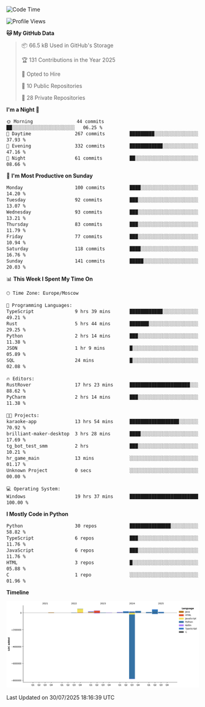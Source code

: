 <!--START_SECTION:waka-->
![Code Time](http://img.shields.io/badge/Code%20Time-771%20hrs%2024%20mins-blue)

![Profile Views](http://img.shields.io/badge/Profile%20Views-0-blue)

**🐱 My GitHub Data** 

> 📦 66.5 kB Used in GitHub's Storage 
 > 
> 🏆 131 Contributions in the Year 2025
 > 
> 💼 Opted to Hire
 > 
> 📜 10 Public Repositories 
 > 
> 🔑 28 Private Repositories 
 > 
**I'm a Night 🦉** 

```text
🌞 Morning                44 commits          ██░░░░░░░░░░░░░░░░░░░░░░░   06.25 % 
🌆 Daytime                267 commits         █████████░░░░░░░░░░░░░░░░   37.93 % 
🌃 Evening                332 commits         ████████████░░░░░░░░░░░░░   47.16 % 
🌙 Night                  61 commits          ██░░░░░░░░░░░░░░░░░░░░░░░   08.66 % 
```
📅 **I'm Most Productive on Sunday** 

```text
Monday                   100 commits         ████░░░░░░░░░░░░░░░░░░░░░   14.20 % 
Tuesday                  92 commits          ███░░░░░░░░░░░░░░░░░░░░░░   13.07 % 
Wednesday                93 commits          ███░░░░░░░░░░░░░░░░░░░░░░   13.21 % 
Thursday                 83 commits          ███░░░░░░░░░░░░░░░░░░░░░░   11.79 % 
Friday                   77 commits          ███░░░░░░░░░░░░░░░░░░░░░░   10.94 % 
Saturday                 118 commits         ████░░░░░░░░░░░░░░░░░░░░░   16.76 % 
Sunday                   141 commits         █████░░░░░░░░░░░░░░░░░░░░   20.03 % 
```


📊 **This Week I Spent My Time On** 

```text
🕑︎ Time Zone: Europe/Moscow

💬 Programming Languages: 
TypeScript               9 hrs 39 mins       ████████████░░░░░░░░░░░░░   49.21 % 
Rust                     5 hrs 44 mins       ███████░░░░░░░░░░░░░░░░░░   29.25 % 
Python                   2 hrs 14 mins       ███░░░░░░░░░░░░░░░░░░░░░░   11.38 % 
JSON                     1 hr 9 mins         █░░░░░░░░░░░░░░░░░░░░░░░░   05.89 % 
SQL                      24 mins             █░░░░░░░░░░░░░░░░░░░░░░░░   02.08 % 

🔥 Editors: 
RustRover                17 hrs 23 mins      ██████████████████████░░░   88.62 % 
PyCharm                  2 hrs 14 mins       ███░░░░░░░░░░░░░░░░░░░░░░   11.38 % 

🐱‍💻 Projects: 
karaoke-app              13 hrs 54 mins      ██████████████████░░░░░░░   70.92 % 
brilliant-maker-desktop  3 hrs 28 mins       ████░░░░░░░░░░░░░░░░░░░░░   17.69 % 
tg_bot_test_smm          2 hrs               ███░░░░░░░░░░░░░░░░░░░░░░   10.21 % 
hr_game_main             13 mins             ░░░░░░░░░░░░░░░░░░░░░░░░░   01.17 % 
Unknown Project          0 secs              ░░░░░░░░░░░░░░░░░░░░░░░░░   00.00 % 

💻 Operating System: 
Windows                  19 hrs 37 mins      █████████████████████████   100.00 % 
```

**I Mostly Code in Python** 

```text
Python                   30 repos            ███████████████░░░░░░░░░░   58.82 % 
TypeScript               6 repos             ███░░░░░░░░░░░░░░░░░░░░░░   11.76 % 
JavaScript               6 repos             ███░░░░░░░░░░░░░░░░░░░░░░   11.76 % 
HTML                     3 repos             █░░░░░░░░░░░░░░░░░░░░░░░░   05.88 % 
C                        1 repo              ░░░░░░░░░░░░░░░░░░░░░░░░░   01.96 % 
```



**Timeline**

![Lines of Code chart](https://raw.githubusercontent.com/adlemx/adlemx/main/assets/bar_graph.png)


 Last Updated on 30/07/2025 18:16:39 UTC
<!--END_SECTION:waka-->
